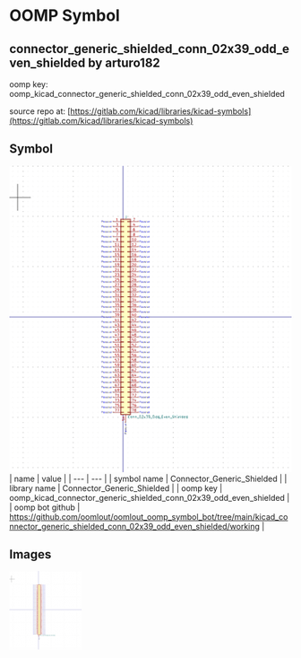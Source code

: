 # OOMP Symbol  
## connector_generic_shielded_conn_02x39_odd_even_shielded  by arturo182  
  
oomp key: oomp_kicad_connector_generic_shielded_conn_02x39_odd_even_shielded  
  
source repo at: [https://gitlab.com/kicad/libraries/kicad-symbols](https://gitlab.com/kicad/libraries/kicad-symbols)  
## Symbol  
  
[![working.png](working_600.png)](working.png)  
| name | value | 
| --- | --- | 
| symbol name | Connector_Generic_Shielded | 
| library name | Connector_Generic_Shielded | 
| oomp key | oomp_kicad_connector_generic_shielded_conn_02x39_odd_even_shielded | 
| oomp bot github | https://github.com/oomlout/oomlout_oomp_symbol_bot/tree/main/kicad_connector_generic_shielded_conn_02x39_odd_even_shielded/working | 
## Images  
  
[![working.png](working_140.png)](working.png)  
